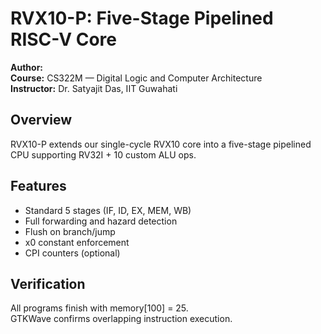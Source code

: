 # RVX10-P: Five-Stage Pipelined RISC-V Core

**Author:** <Your Name>  
**Course:** CS322M — Digital Logic and Computer Architecture  
**Instructor:** Dr. Satyajit Das, IIT Guwahati

## Overview
RVX10-P extends our single-cycle RVX10 core into a five-stage pipelined CPU supporting RV32I + 10 custom ALU ops.

## Features
- Standard 5 stages (IF, ID, EX, MEM, WB)
- Full forwarding and hazard detection
- Flush on branch/jump
- x0 constant enforcement
- CPI counters (optional)

## Verification
All programs finish with memory[100] = 25.  
GTKWave confirms overlapping instruction execution.

